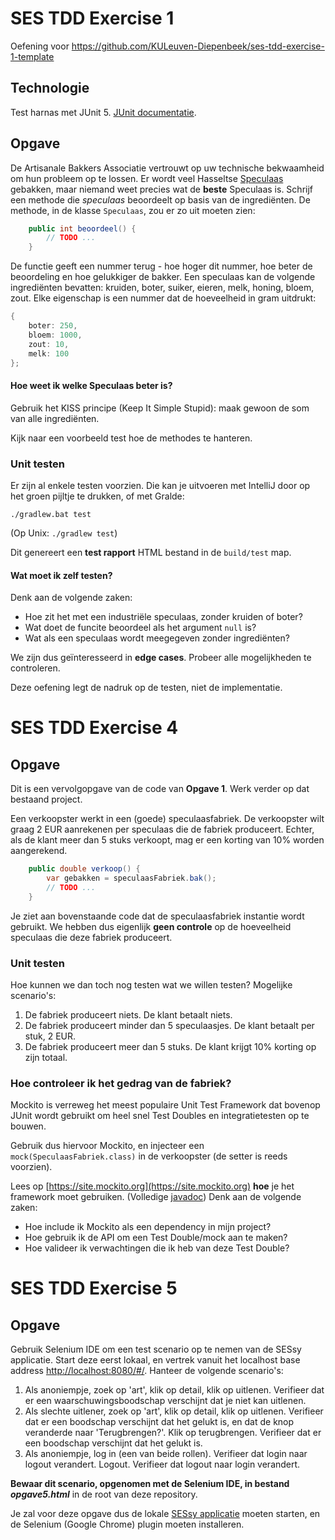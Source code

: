 # SES TDD Exercise 1

Oefening voor https://github.com/KULeuven-Diepenbeek/ses-tdd-exercise-1-template

## Technologie

Test harnas met JUnit 5. [JUnit documentatie](https://junit.org/junit5/docs/current/user-guide/).

## Opgave

De Artisanale Bakkers Associatie vertrouwt op uw technische bekwaamheid om hun probleem op te lossen. 
Er wordt veel Hasseltse [Speculaas](https://en.wikipedia.org/wiki/Speculaas) gebakken, maar niemand weet 
precies wat de **beste** Speculaas is. Schrijf een methode die _speculaas_ beoordeelt op basis van de ingrediënten. 
De methode, in de klasse `Speculaas`, zou er zo uit moeten zien:

```java
	public int beoordeel() {
		// TODO ...
	}
```

De functie geeft een nummer terug - hoe hoger dit nummer, hoe beter de beoordeling en 
hoe gelukkiger de bakker. Een speculaas kan de volgende ingrediënten bevatten: 
kruiden, boter, suiker, eieren, melk, honing, bloem, zout. 
Elke eigenschap is een nummer dat de hoeveelheid in gram uitdrukt:


```java
{
    boter: 250,
    bloem: 1000,
    zout: 10,
    melk: 100
};
```

#### Hoe weet ik welke Speculaas beter is?

Gebruik het KISS principe (Keep It Simple Stupid):
maak gewoon de som van alle ingrediënten.

Kijk naar een voorbeeld test hoe de methodes te hanteren.


### Unit testen

Er zijn al enkele testen voorzien. Die kan je uitvoeren met IntelliJ door op het groen pijltje te drukken, of met Gralde:

```
./gradlew.bat test
```

(Op Unix: `./gradlew test`)

Dit genereert een **test rapport** HTML bestand in de `build/test` map.

#### Wat moet ik zelf testen?

Denk aan de volgende zaken:

- Hoe zit het met een industriële speculaas, zonder kruiden of boter? 
- Wat doet de funcite beoordeel als het argument `null` is?
- Wat als een speculaas wordt meegegeven zonder ingrediënten?

We zijn dus geïnteresseerd in **edge cases**. Probeer alle mogelijkheden te controleren. 

Deze oefening legt de nadruk op de testen, niet de implementatie.

# SES TDD Exercise 4

## Opgave

Dit is een vervolgopgave van de code van **Opgave 1**. Werk verder op dat bestaand project.

Een verkoopster werkt in een (goede) speculaasfabriek. De verkoopster wilt graag 2 EUR aanrekenen per speculaas die de fabriek produceert. 
Echter, als de klant meer dan 5 stuks verkoopt, mag er een korting van 10% worden aangerekend. 

```java
	public double verkoop() {
        var gebakken = speculaasFabriek.bak();
		// TODO ...
	}
```

Je ziet aan bovenstaande code dat de speculaasfabriek instantie wordt gebruikt. We hebben dus eigenlijk **geen controle** op de hoeveelheid speculaas die deze fabriek produceert.

### Unit testen

Hoe kunnen we dan toch nog testen wat we willen testen? Mogelijke scenario's:

1. De fabriek produceert niets. De klant betaalt niets.
2. De fabriek produceert minder dan 5 speculaasjes. De klant betaalt per stuk, 2 EUR.
3. De fabriek produceert meer dan 5 stuks. De klant krijgt 10% korting op zijn totaal.

### Hoe controleer ik het gedrag van de fabriek?

Mockito is verreweg het meest populaire Unit Test Framework dat bovenop JUnit wordt gebruikt om heel snel Test Doubles en integratietesten op te bouwen. 

Gebruik dus hiervoor Mockito, en injecteer een `mock(SpeculaasFabriek.class)` in de verkoopster (de setter is reeds voorzien). 

Lees op [https://site.mockito.org](https://site.mockito.org) **hoe** je het framework moet gebruiken. (Volledige [javadoc](https://javadoc.io/doc/org.mockito/mockito-core/latest/org/mockito/Mockito.html)) Denk aan de volgende zaken:

- Hoe include ik Mockito als een dependency in mijn project?
- Hoe gebruik ik de API om een Test Double/mock aan te maken?
- Hoe valideer ik verwachtingen die ik heb van deze Test Double?

# SES TDD Exercise 5

## Opgave

Gebruik Selenium IDE om een test scenario op te nemen van de SESsy applicatie. Start deze eerst lokaal, en vertrek vanuit het localhost base address [http://localhost:8080/#/](http://localhost:8080/#/). Hanteer de volgende scenario's:

1. Als anoniempje, zoek op 'art', klik op detail, klik op uitlenen. Verifieer dat er een waarschuwingsboodschap verschijnt dat je niet kan uitlenen.
2. Als slechte uitlener, zoek op 'art', klik op detail, klik op uitlenen. Verifieer dat er een boodschap verschijnt dat het gelukt is, en dat de knop veranderde naar 'Terugbrengen?'. Klik op terugbrengen. Verifieer dat er een boodschap verschijnt dat het gelukt is. 
3. Als anoniempje, log in (een van beide rollen). Verifieer dat login naar logout verandert. Logout. Verifieer dat logout naar login verandert. 

**Bewaar dit scenario, opgenomen met de Selenium IDE, in bestand _opgave5.html_** in de root van deze repository. 

Je zal voor deze opgave dus de lokale [SESsy applicatie](/teaching/ses/sessy) moeten starten, en de Selenium (Google Chrome) plugin moeten installeren. 

